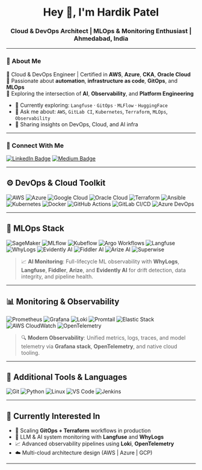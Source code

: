 <h1 align="center">Hey 👋, I'm Hardik Patel</h1>
<h3 align="center">Cloud & DevOps Architect | MLOps & Monitoring Enthusiast | Ahmedabad, India</h3>

---

### 🚀 About Me

🎯 Cloud & DevOps Engineer | Certified in **AWS**, **Azure**, **CKA**, **Oracle Cloud**  
🔁 Passionate about **automation**, **infrastructure as code**, **GitOps**, and **MLOps**  
🧠 Exploring the intersection of **AI**, **Observability**, and **Platform Engineering**

- 🌱 Currently exploring: `Langfuse` · `GitOps` · `MLFlow` · `HuggingFace`
- 💬 Ask me about: `AWS`, `GitLab CI`, `Kubernetes`, `Terraform`, `MLOps`, `Observability`
- 🔗 Sharing insights on DevOps, Cloud, and AI infra

---

### 📡 Connect With Me

[![LinkedIn Badge](https://img.shields.io/badge/-Hardik%20Patel-blue?style=for-the-badge&logo=linkedin&logoColor=white&link=https://www.linkedin.com/in/patelsaheb/)](https://www.linkedin.com/in/patelsaheb/)
[![Medium Badge](https://img.shields.io/badge/-@patelsaheb-12100E?style=for-the-badge&logo=medium&logoColor=white&link=https://medium.com/@patelsaheb)](https://medium.com/@patelsaheb)

---

## ⚙️ DevOps & Cloud Toolkit

![AWS](https://img.shields.io/badge/AWS-232F3E?style=for-the-badge&logo=amazonaws&logoColor=white)
![Azure](https://img.shields.io/badge/Azure-0078D4?style=for-the-badge&logo=microsoftazure&logoColor=white)
![Google Cloud](https://img.shields.io/badge/Google_Cloud-4285F4?style=for-the-badge&logo=googlecloud&logoColor=white)
![Oracle Cloud](https://img.shields.io/badge/Oracle_Cloud-F80000?style=for-the-badge&logo=oracle&logoColor=white)
![Terraform](https://img.shields.io/badge/Terraform-7B42BC?style=for-the-badge&logo=terraform&logoColor=white)
![Ansible](https://img.shields.io/badge/Ansible-EE0000?style=for-the-badge&logo=ansible&logoColor=white)
![Kubernetes](https://img.shields.io/badge/Kubernetes-326CE5?style=for-the-badge&logo=kubernetes&logoColor=white)
![Docker](https://img.shields.io/badge/Docker-2496ED?style=for-the-badge&logo=docker&logoColor=white)
![GitHub Actions](https://img.shields.io/badge/GitHub_Actions-2088FF?style=for-the-badge&logo=githubactions&logoColor=white)
![GitLab CI/CD](https://img.shields.io/badge/GitLab_CI%2FCD-FC6D26?style=for-the-badge&logo=gitlab&logoColor=white)
![Azure DevOps](https://img.shields.io/badge/Azure_DevOps-0078D7?style=for-the-badge&logo=azuredevops&logoColor=white)

---

## 🔬 MLOps Stack

![SageMaker](https://img.shields.io/badge/SageMaker-232F3E?style=for-the-badge&logo=amazonaws&logoColor=white)
![MLflow](https://img.shields.io/badge/MLflow-0194E2?style=for-the-badge&logo=mlflow&logoColor=white)
![Kubeflow](https://img.shields.io/badge/Kubeflow-326CE5?style=for-the-badge&logo=kubeflow&logoColor=white)
![Argo Workflows](https://img.shields.io/badge/Argo_Workflows-FC5D4D?style=for-the-badge&logo=argo&logoColor=white)
![Langfuse](https://img.shields.io/badge/Langfuse-101010?style=for-the-badge&logo=logstash&logoColor=white)
![WhyLogs](https://img.shields.io/badge/WhyLogs-3C3C3C?style=for-the-badge&logo=whylogs&logoColor=white)
![Evidently AI](https://img.shields.io/badge/Evidently_AI-000000?style=for-the-badge&logo=ai&logoColor=white)
![Fiddler AI](https://img.shields.io/badge/Fiddler_AI-00172B?style=for-the-badge&logo=data&logoColor=white)
![Arize AI](https://img.shields.io/badge/Arize_AI-4440F6?style=for-the-badge&logo=ai&logoColor=white)
![Superwise](https://img.shields.io/badge/Superwise.ai-080F0F?style=for-the-badge&logo=superuser&logoColor=white)

> 📈 **AI Monitoring**: Full-lifecycle ML observability with **WhyLogs**, **Langfuse**, **Fiddler**, **Arize**, and **Evidently AI** for drift detection, data integrity, and pipeline health.

---

## 📊 Monitoring & Observability

![Prometheus](https://img.shields.io/badge/Prometheus-E6522C?style=for-the-badge&logo=prometheus&logoColor=white)
![Grafana](https://img.shields.io/badge/Grafana-F46800?style=for-the-badge&logo=grafana&logoColor=white)
![Loki](https://img.shields.io/badge/Loki-0E1117?style=for-the-badge&logo=grafana&logoColor=green)
![Promtail](https://img.shields.io/badge/Promtail-FFCC00?style=for-the-badge&logo=logstash&logoColor=black)
![Elastic Stack](https://img.shields.io/badge/Elastic_Stack-005571?style=for-the-badge&logo=elasticstack&logoColor=white)
![AWS CloudWatch](https://img.shields.io/badge/AWS_CloudWatch-232F3E?style=for-the-badge&logo=amazonaws&logoColor=white)
![OpenTelemetry](https://img.shields.io/badge/OpenTelemetry-7B42F6?style=for-the-badge&logo=opentelemetry&logoColor=white)

> 🔍 **Modern Observability**: Unified metrics, logs, traces, and model telemetry via **Grafana stack**, **OpenTelemetry**, and native cloud tooling.

---

## 🧰 Additional Tools & Languages

![Git](https://img.shields.io/badge/Git-F05032?style=for-the-badge&logo=git&logoColor=white)
![Python](https://img.shields.io/badge/Python-3776AB?style=for-the-badge&logo=python&logoColor=white)
![Linux](https://img.shields.io/badge/Linux-FCC624?style=for-the-badge&logo=linux&logoColor=black)
![VS Code](https://img.shields.io/badge/VS_Code-007ACC?style=for-the-badge&logo=visualstudiocode&logoColor=white)
![Jenkins](https://img.shields.io/badge/Jenkins-D24939?style=for-the-badge&logo=jenkins&logoColor=white)

---

## 🌟 Currently Interested In

- 🔁 Scaling **GitOps + Terraform** workflows in production
- 🤖 LLM & AI system monitoring with **Langfuse** and **WhyLogs**
- 📈 Advanced observability pipelines using **Loki**, **OpenTelemetry**
- ☁️ Multi-cloud architecture design (AWS | Azure | GCP)

---

